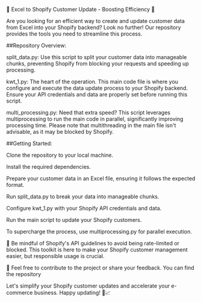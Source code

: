 🚀 Excel to Shopify Customer Update - Boosting Efficiency 🚀

Are you looking for an efficient way to create and update customer data from Excel into your Shopify backend? Look no further! Our repository provides the tools you need to streamline this process.

##Repository Overview:

split_data.py: Use this script to split your customer data into manageable chunks, preventing Shopify from blocking your requests and speeding up processing.

kwt_1.py: The heart of the operation. This main code file is where you configure and execute the data update process to your Shopify backend. Ensure your API credentials and data are properly set before running this script.

multi_processing.py: Need that extra speed? This script leverages multiprocessing to run the main code in parallel, significantly improving processing time. Please note that multithreading in the main file isn't advisable, as it may be blocked by Shopify.

##Getting Started:

Clone the repository to your local machine.

Install the required dependencies.

Prepare your customer data in an Excel file, ensuring it follows the expected format.

Run split_data.py to break your data into manageable chunks.

Configure kwt_1.py with your Shopify API credentials and data.

Run the main script to update your Shopify customers.

To supercharge the process, use multiprocessing.py for parallel execution.

🚨 Be mindful of Shopify's API guidelines to avoid being rate-limited or blocked. This toolkit is here to make your Shopify customer management easier, but responsible usage is crucial.

📝 Feel free to contribute to the project or share your feedback. You can find the repository 

Let's simplify your Shopify customer updates and accelerate your e-commerce business. Happy updating! 🛒📈